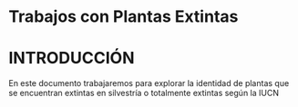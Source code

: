 Trabajos con Plantas Extintas
================

# INTRODUCCIÓN

En este documento trabajaremos para explorar la identidad de plantas que
se encuentran extintas en silvestría o totalmente extintas según la IUCN

